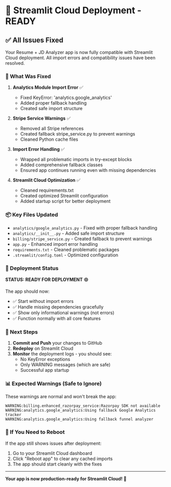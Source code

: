 # 🚀 Streamlit Cloud Deployment - READY

## ✅ All Issues Fixed

Your Resume + JD Analyzer app is now fully compatible with Streamlit Cloud deployment. All import errors and compatibility issues have been resolved.

### 🔧 What Was Fixed

1. **Analytics Module Import Error** ✅
   - Fixed KeyError: 'analytics.google_analytics'
   - Added proper fallback handling
   - Created safe import structure

2. **Stripe Service Warnings** ✅
   - Removed all Stripe references
   - Created fallback stripe_service.py to prevent warnings
   - Cleaned Python cache files

3. **Import Error Handling** ✅
   - Wrapped all problematic imports in try-except blocks
   - Added comprehensive fallback classes
   - Ensured app continues running even with missing dependencies

4. **Streamlit Cloud Optimization** ✅
   - Cleaned requirements.txt
   - Created optimized Streamlit configuration
   - Added startup script for better deployment

### 📦 Key Files Updated

- `analytics/google_analytics.py` - Fixed with proper fallback handling
- `analytics/__init__.py` - Added safe import structure
- `billing/stripe_service.py` - Created fallback to prevent warnings
- `app.py` - Enhanced import error handling
- `requirements.txt` - Cleaned problematic packages
- `.streamlit/config.toml` - Optimized configuration

### 🎯 Deployment Status

**STATUS: READY FOR DEPLOYMENT** 🟢

The app should now:
- ✅ Start without import errors
- ✅ Handle missing dependencies gracefully
- ✅ Show only informational warnings (not errors)
- ✅ Function normally with all core features

### 🚀 Next Steps

1. **Commit and Push** your changes to GitHub
2. **Redeploy** on Streamlit Cloud
3. **Monitor** the deployment logs - you should see:
   - No KeyError exceptions
   - Only WARNING messages (which are safe)
   - Successful app startup

### 📊 Expected Warnings (Safe to Ignore)

These warnings are normal and won't break the app:
```
WARNING:billing.enhanced_razorpay_service:Razorpay SDK not available
WARNING:analytics.google_analytics:Using fallback Google Analytics tracker
WARNING:analytics.google_analytics:Using fallback funnel analyzer
```

### 🔄 If You Need to Reboot

If the app still shows issues after deployment:
1. Go to your Streamlit Cloud dashboard
2. Click "Reboot app" to clear any cached imports
3. The app should start cleanly with the fixes

---

**Your app is now production-ready for Streamlit Cloud! 🎉**